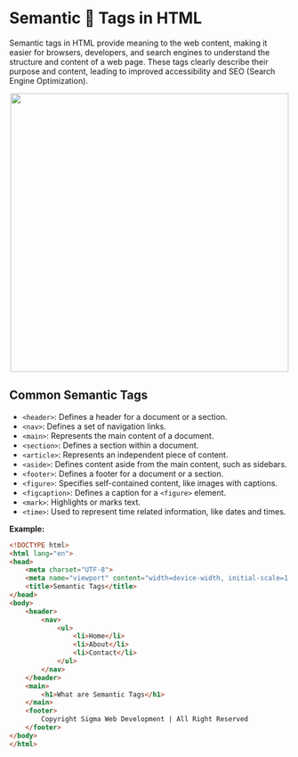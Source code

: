 #  Semantic 🔣 Tags in HTML
Semantic tags in HTML provide meaning to the web content, making it easier for browsers, developers, and search engines to understand the structure and content of a web page. These tags clearly describe their purpose and content, leading to improved accessibility and SEO (Search Engine Optimization).
<p align = "center">
<img src = "https://github.com/user-attachments/assets/214c6cb2-94fb-4d22-9398-ce35471e4842" width = "500px";>
</p>

## **Common Semantic Tags**
- `<header>`: Defines a header for a document or a section.
- `<nav>`: Defines a set of navigation links.
- `<main>`: Represents the main content of a document.
- `<section>`: Defines a section within a document.
- `<article>`: Represents an independent piece of content.
- `<aside>`: Defines content aside from the main content, such as sidebars.
- `<footer>`: Defines a footer for a document or a section.
- `<figure>`: Specifies self-contained content, like images with captions.
- `<figcaption>`: Defines a caption for a `<figure>` element.
- `<mark>`: Highlights or marks text.
- `<time>`: Used to represent time related information, like dates and times.

**Example:**
```html
<!DOCTYPE html>
<html lang="en">
<head>
    <meta charset="UTF-8">
    <meta name="viewport" content="width=device-width, initial-scale=1.0">
    <title>Semantic Tags</title>
</head>
<body>
    <header>
        <nav>
            <ul>
                <li>Home</li>
                <li>About</li>
                <li>Contact</li>
            </ul>
        </nav>
    </header>
    <main>
        <h1>What are Semantic Tags</h1>
    </main>
    <footer>
        Copyright Sigma Web Development | All Right Reserved
    </footer>
</body>
</html>
```